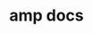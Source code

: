 ---
title: amp docs
sections:
  - type: hero_section
    title: abap-metrics-provider docs
    align: center
  - type: under_construction
    align: center
template: advanced
---